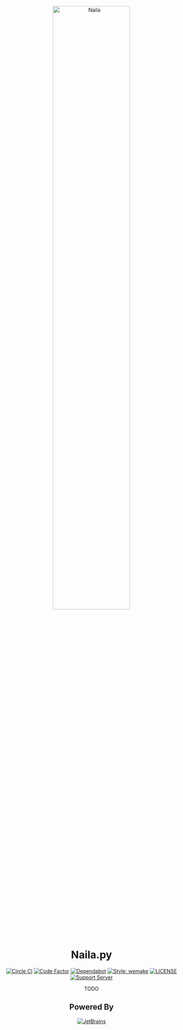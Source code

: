 <!--suppress HtmlDeprecatedAttribute -->
<div align="center">
  <img alt="Naila" src="https://cdn.naila.bot/naila/headshots/NailaCrop.png" width=65%>
  <h1>Naila.py</h1>
  <a href="https://circleci.com/gh/NailaBot/Naila.py"><img alt="Circle CI" src="https://circleci.com/gh/NailaBot/Naila.py.svg?style=svg"></a>
  <a href="https://www.codefactor.io/repository/github/nailabot/naila.py"><img alt="Code Factor" src="https://www.codefactor.io/repository/github/nailabot/naila.py/badge"></a>
  <a href="https://dependabot.com"><img alt="Dependabot" src="https://api.dependabot.com/badges/status?host=github&repo=NailaBot/Naila.py"></a>
  <a href="https://github.com/wemake-services/wemake-python-styleguide"><img alt="Style: wemake" src="https://img.shields.io/badge/style-wemake-000000.svg"></a>
  <a href="https://github.com/NailaBot/Naila.py/blob/master/LICENSE"><img alt="LICENSE" src="https://img.shields.io/github/license/NailaBot/Naila.py"></a>
  <br>
  <a href="https://discord.gg/WXGHfHH"><img alt="Support Server" src="https://discordapp.com/api/guilds/294505571317710849/widget.png?style=banner2"></a>
  <br>
  <p>TODO</p>
  <h2>Powered By</h2>
  <a href="https://www.jetbrains.com/?from=NailaBot"><img alt="JetBrains" src="http://cdn.naila.bot/jetbrains.svg"></a>
</div>
